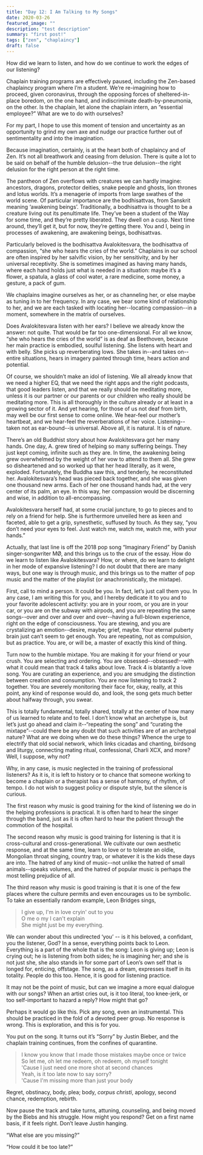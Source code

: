 ```yaml
---
title: "Day 12: I Am Talking to My Songs"
date: 2020-03-26
featured_image: ""
description: "test description"
summary: "first post!"
tags: ["zen", "chaplaincy"]
draft: false
---
```


How did we learn to listen, and how do we continue to work the edges of our listening?

Chaplain training programs are effectively paused, including the Zen-based chaplaincy program where I’m a student. We’re re-imagining how to proceed, given coronavirus, through the opposing forces of sheltered-in-place boredom, on the one hand, and indiscriminate death-by-pneumonia, on the other. Is the chaplain, let alone the chaplain intern, an “essential employee?” What are we to do with ourselves?

For my part, I hope to use this moment of tension and uncertainty as an opportunity to grind my own axe and nudge our practice further out of sentimentality and into the imagination.

Because imagination, certainly, is at the heart both of chaplaincy and of Zen. It’s not all breathwork and ceasing from delusion. There is quite a lot to be said on behalf of the humble delusion--the true delusion--the right delusion for the right person at the right time.

The pantheon of Zen overflows with creatures we can hardly imagine: ancestors, dragons, protector deities, snake people and ghosts, lion thrones and lotus worlds. It’s a menagerie of imports from large swathes of the world scene. Of particular importance are the bodhisattvas, from Sanskrit meaning ‘awakening beings’. Traditionally, a bodhisattva is thought to be a creature living out its penultimate life. They’ve been a student of the Way for some time, and they’re pretty liberated. They dwell on a cusp. Next time around, they’ll get it, but for now, they’re getting there. You and I, being in processes of awakening, are awakening beings, bodhisattvas.

Particularly beloved is the bodhisattva Avalokitesvara, the bodhisattva of compassion, “she who hears the cries of the world.” Chaplains in our school are often inspired by her salvific vision, by her sensitivity, and by her universal receptivity. She is sometimes imagined as having many hands, where each hand holds just what is needed in a situation: maybe it’s a flower, a spatula, a glass of cool water, a rare medicine, some money, a gesture, a pack of gum.

We chaplains imagine ourselves as her, or as channeling her, or else maybe as tuning in to her frequency. In any case, we bear some kind of relationship to her, and we are each tasked with locating her--locating compassion--in a moment, somewhere in the matrix of ourselves.

Does Avalokitesvara listen with her ears? I believe we already know the answer: not quite. That would be far too one-dimensional. For all we know, “she who hears the cries of the world” is as deaf as Beethoven, because her main practice is embodied, soulful listening. She listens with heart and with belly. She picks up reverberating lows. She takes in--and takes on--entire situations, hears in imagery painted through time, hears action and potential.

Of course, we shouldn’t make an idol of listening. We all already know that we need a higher EQ, that we need the right apps and the right podcasts, that good leaders listen, and that we really should be meditating more, unless it is our partner or our parents or our children who really should be meditating more. This is all thoroughly in the culture already or at least in a growing sector of it. And yet hearing, for those of us not deaf from birth, may well be our first sense to come online. We hear-feel our mother’s heartbeat, and we hear-feel the reverberations of her voice. Listening--taken not as ear-bound--is universal. Above all, it is natural. It is of nature.

There’s an old Buddhist story about how Avalokitesvara got her many hands. One day, A. grew tired of helping so many suffering beings. They just kept coming, infinite such as they are. In time, the awakening being grew overwhelmed by the weight of her vow to attend to them all. She grew so disheartened and so worked up that her head literally, as it were, exploded. Fortunately, the Buddha saw this, and tenderly, he reconstituted her. Avalokitesvara’s head was pieced back together, and she was given one thousand new arms. Each of her one thousand hands had, at the very center of its palm, an eye. In this way, her compassion would be discerning and wise, in addition to all-encompassing.

Avalokitesvara herself had, at some crucial juncture, to go to pieces and to rely on a friend for help. She is furthermore unveiled here as keen and faceted, able to get a grip, synesthetic, suffused by touch. As they say, “you don’t need your eyes to feel. Just watch me, watch me, watch me, with your hands.”

Actually, that last line is off the 2018 pop song “Imaginary Friend” by Danish singer-songwriter MØ, and this brings us to the crux of the essay. How do we learn to listen like Avalokitesvara? How, or where, do we learn to delight in her mode of expansive listening? I do not doubt that there are many ways, but one way is through music, and this brings us to the matter of pop music and the matter of the playlist (or anachronistically, the mixtape).

First, call to mind a person. It could be you. In fact, let’s just call them you. In any case, I am writing this for you, and I hereby dedicate it to you and to your favorite adolescent activity: you are in your room, or you are in your car, or you are on the subway with airpods, and you are repeating the same songs--over and over and over and over--having a full-blown experience, right on the edge of consciousness. You are stewing, and you are crystalizing an emotion--desire, maybe; grief, maybe. Your eternal puberty brain just can’t seem to get enough. You are repeating, not as compulsion, but as practice. You are, or will be, a master of exactly this kind of thing.

Turn now to the humble mixtape. You are making it for your friend or your crush. You are selecting and ordering. You are obsessed--obsessed!--with what it could mean that track 4 talks about love. Track 4 is blatantly a love song. You are curating an experience, and you are smudging the distinction between creation and consumption. You are now listening to track 2 together. You are severely monitoring their face for, okay, really, at this point, any kind of response would do, and look, the song gets much better about halfway through, you swear.

This is totally fundamental, totally shared, totally at the center of how many of us learned to relate and to feel. I don’t know what an archetype is, but let’s just go ahead and claim it--“repeating the song” and “curating the mixtape”--could there be any doubt that such activities are of an archetypal nature? What are we doing when we do these things? Whence the urge to electrify that old social network, which links cicadas and chanting, birdsong and liturgy, connecting mating ritual, confessional, Charli XCX, and more? Well, I suppose, why not?

Why, in any case, is music neglected in the training of professional listeners? As it is, it is left to history or to chance that someone working to become a chaplain or a therapist has a sense of harmony, of rhythm, of tempo. I do not wish to suggest policy or dispute style, but the silence is curious.

The first reason why music is good training for the kind of listening we do in the helping professions is practical. It is often hard to hear the singer through the band, just as it is often hard to hear the patient through the commotion of the hospital.

The second reason why music is good training for listening is that it is cross-cultural and cross-generational. We cultivate our own aesthetic response, and at the same time, learn to love or to tolerate an oldie, Mongolian throat singing, country trap, or whatever it is the kids these days are into. The hatred of any kind of music--not unlike the hatred of small animals--speaks volumes, and the hatred of popular music is perhaps the most telling prejudice of all.

The third reason why music is good training is that it is one of the few places where the culture permits and even encourages us to be symbolic. To take an essentially random example, Leon Bridges sings, 

> I give up, I'm in love cryin' out to you  
> O me o my I can't explain  
> She might just be my everything.  

We can wonder about this undirected ‘you’ -- is it his beloved, a confidant, you the listener, God? In a sense, everything points back to Leon. Everything is a part of the whole that is the song: Leon is giving up; Leon is crying out; he is listening from both sides; he is imagining her; and she is not just she, she also stands in for some part of Leon’s own self that is longed for, enticing, offstage. The song, as a dream, expresses itself in its totality. People do this too. Hence, it is good for listening practice.

It may not be the point of music, but can we imagine a more equal dialogue with our songs? When an artist cries out, is it too literal, too knee-jerk, or too self-important to hazard a reply? How might that go?

Perhaps it would go like this. Pick any song, even an instrumental. This should be practiced in the fold of a devoted peer group. No response is wrong. This is exploration, and this is for you.

You put on the song. It turns out it’s “Sorry” by Justin Bieber, and the chaplain training continues, from the confines of quarantine.

> I know you know that I made those mistakes maybe once or twice  
> So let me, oh let me redeem, oh redeem, oh myself tonight  
> 'Cause I just need one more shot at second chances  
> Yeah, is it too late now to say sorry?  
> 'Cause I'm missing more than just your body

Regret, obstinacy, body, plea; body, *corpus christi*, apology, second chance, redemption, rebirth.

Now pause the track and take turns, attuning, counseling, and being moved by the Biebs and his struggle. How might you respond? Get on a first name basis, if it feels right. Don’t leave Justin hanging.
 
“What else are you missing?”

“How could it be too late?”